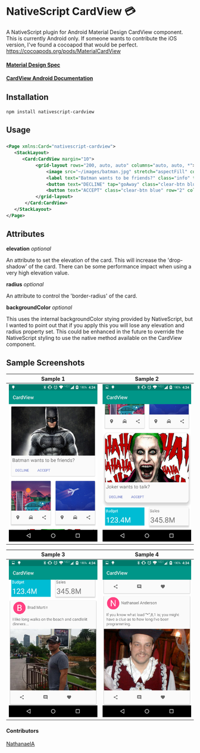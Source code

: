﻿# NativeScript CardView :credit_card:

A NativeScript plugin for Android Material Design CardView component. This is currently Android only. If someone wants to contribute the iOS version, I've found a cocoapod that would be perfect. https://cocoapods.org/pods/MaterialCardView

#### [Material Design Spec](https://www.google.com/design/spec/components/cards.html)
#### [CardView Android Documentation](http://developer.android.com/intl/zh-tw/reference/android/support/v7/widget/CardView.html) 

## Installation
`npm install nativescript-cardview`

## Usage

###
```XML
<Page xmlns:Card="nativescript-cardview">
   <StackLayout>     
      <Card:CardView margin="10">
           <grid-layout rows="200, auto, auto" columns="auto, auto, *">
               <image src="~/images/batman.jpg" stretch="aspectFill" colSpan="3" row="0" />
               <label text="Batman wants to be friends?" class="info" textWrap="true" row="1" colSpan="3" />          
               <button text="DECLINE" tap="goAway" class="clear-btn blue" row="2" col="0" />
               <button text="ACCEPT" class="clear-btn blue" row="2" col="1" />
           </grid-layout>
       </Card:CardView>
   </StackLayout>
</Page>
```

## Attributes
**elevation** *optional*

 An attribute to set the elevation of the card. This will increase the 'drop-shadow' of the card.
There can be some performance impact when using a very high elevation value.

**radius** *optional*

An attribute to control the 'border-radius' of the card.

**backgroundColor** *optional*

This uses the internal backgroundColor stying provided by NativeScript, but I wanted to point out that if you apply this
you will lose any elevation and radius property set. This could be enhanced in the future to override the NativeScript styling
to use the native method available on the CardView component.


## Sample Screenshots

Sample 1 |  Sample 2
-------- | ---------
![Sample1](sample_card1.png) | ![Sample2](sample_card2.png)

Sample 3 | Sample 4
-------- | -------
![Sample3](sample_card3.png) | ![Sample4](sample_card4.png)


#### Contributors
[NathanaelA](https://github.com/NathanaelA)
